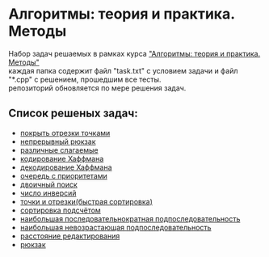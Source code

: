 # Алгоритмы: теория и практика. Методы
Набор задач решаемых в рамках курса ["Алгоритмы: теория и практика. Методы"](https://stepik.org/course/217/info)  
каждая папка содержит файл "task.txt" с условием задачи и файл "*.cpp" с решением, прошедшим все тесты.  
репозиторий обновляется по мере решения задач.  

## Список решеных задач:  

- [покрыть отрезки точками](https://github.com/orchara/algorithms/tree/master/DotsAndSegments_1)
- [непрерывный рюкзак](https://github.com/orchara/algorithms/tree/master/ContinuousKnapsack)
- [различные слагаемые](https://github.com/orchara/algorithms/tree/master/VarTerms)
- [кодирование Хаффмана](https://github.com/orchara/algorithms/tree/master/HaffmanEncoding)
- [декодирование Хаффмана](https://github.com/orchara/algorithms/tree/master/HaffmanDecoding)
- [очередь с приоритетами](https://github.com/orchara/algorithms/tree/master/Heap)
- [двоичный поиск](https://github.com/orchara/algorithms/tree/master/BinSearch)
- [число инверсий](https://github.com/orchara/algorithms/tree/master/FindInverse)
- [точки и отрезки(быстрая сортировка)](https://github.com/orchara/algorithms/tree/master/DotsAndSegments_2)
- [сортировка подсчётом](https://github.com/orchara/algorithms/tree/master/CountingSort)
- [наибольшая последовательнократная подпоследовательность](https://github.com/orchara/algorithms/tree/master/LongestSubsequence)
- [наибольшая невозрастающая подпоследовательность](https://github.com/orchara/algorithms/tree/master/LongestSubsequence%20-%202)
- [расстояние редактирования](https://github.com/orchara/algorithms/tree/master/EditingDistance)
- [рюкзак](https://github.com/orchara/algorithms/tree/master/Knapsack_2)
